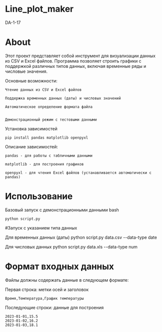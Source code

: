 # Line_plot_maker
DA-1-17

# About

Этот проект представляет собой инструмент для визуализации данных из CSV и Excel файлов. Программа позволяет строить графики с поддержкой различных типов данных, включая временные ряды и числовые значения.

Основные возможности:

    Чтение данных из CSV и Excel файлов

    Поддержка временных данных (даты) и числовых значений

    Автоматическое определение формата файла


    Демонстрационный режим с тестовыми данными


Установка зависимостей

    pip install pandas matplotlib openpyxl

Описание зависимостей:

    pandas - для работы с табличными данными

    matplotlib - для построения графиков

    openpyxl - для чтения Excel файлов (устанавливается автоматически с pandas)

# Использование
Базовый запуск с демонстрационными данными
bash

    python script.py

#Запуск с указанием типа данных

Для временных данных (даты)
    python script.py data.csv --data-type date

Для числовых данных
    python script.py data.xls --data-type num

# Формат входных данных

Файлы должны содержать данные в следующем формате:

Первая строка: метки осей и заголовок


    Время,Температура,График температуры

Последующие строки: данные для построения

    2023-01-01,15.5
    2023-01-02,16.2
    2023-01-03,18.1



